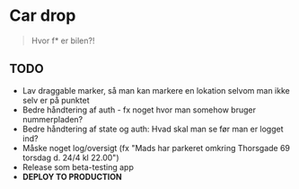# Car drop

> Hvor f* er bilen?!

## TODO

- Lav draggable marker, så man kan markere en lokation selvom man ikke selv er på punktet
- Bedre håndtering af auth - fx noget hvor man somehow bruger nummerpladen?
- Bedre håndtering af state og auth: Hvad skal man se før man er logget ind?
- Måske noget log/oversigt (fx "Mads har parkeret omkring Thorsgade 69 torsdag d. 24/4 kl 22.00")
- Release som beta-testing app
- **DEPLOY TO PRODUCTION**